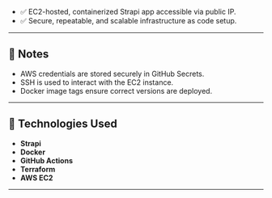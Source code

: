 - ✅ EC2-hosted, containerized Strapi app accessible via public IP.
- ✅ Secure, repeatable, and scalable infrastructure as code setup.

---

## 🔐 Notes

- AWS credentials are stored securely in GitHub Secrets.
- SSH is used to interact with the EC2 instance.
- Docker image tags ensure correct versions are deployed.

---

## 📌 Technologies Used

- **Strapi**
- **Docker**
- **GitHub Actions**
- **Terraform**
- **AWS EC2**

---
